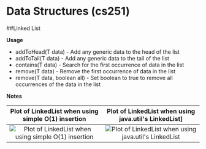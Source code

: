 # Data Structures (cs251)

##Linked List

**Usage**
+ addToHead(T data) - Add any generic data to the head of the list
+ addToTail(T data) - Add any generic data to the tail of the list
+ contains(T data) - Search for the first occurrence of data in the list
+ remove(T data) - Remove the first occurrence of data in the list
+ remove(T data, boolean all) - Set boolean to true to remove all occurrences of the data in the list

**Notes**

Plot of LinkedList when using simple O(1) insertion | Plot of LinkedList when using java.util's LinkedList]
:--------------------------------------------------:|:-----------------------------------------------------:
![Plot of LinkedList when using simple O(1) insertion](https://github.com/kumar116/cs251/blob/master/archive/LinkedList/plot_ll_loop.png?raw=true "Plot of LinkedList when using simple O(1) insertion") | ![Plot of LinkedList when using java.util's LinkedList](https://github.com/kumar116/cs251/blob/master/archive/LinkedList/plot_ll_java.png?raw=true "Plot of LinkedList when using java.util's LinkedList")
